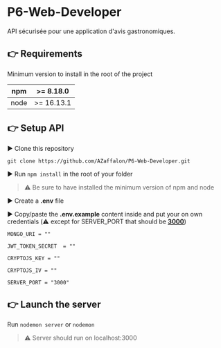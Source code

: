 # P6-Web-Developer

API sécurisée pour une application d'avis gastronomiques.
## 👉 Requirements

Minimum version to install in the root of the project

| npm | >= 8.18.0 |
| - | - |
| node | >= 16.13.1 |
## 👉 Setup API

▶️ Clone this repository
```
git clone https://github.com/AZaffalon/P6-Web-Developer.git
```
▶️ Run `npm install` in the root of your folder

> ⚠️ Be sure to have installed the minimum version of npm and node

▶️ Create a **.env** file

▶️ Copy/paste the **.env.example** content inside and put your on own credentials (⚠️ except for SERVER_PORT that should be <ins>**3000**</ins>)

```
MONGO_URI = ""

JWT_TOKEN_SECRET  = ""

CRYPTOJS_KEY = ""

CRYPTOJS_IV = ""

SERVER_PORT = "3000"
```
## 👉 Launch the server

Run `nodemon server` or `nodemon`

> ⚠️ Server should run on localhost:3000